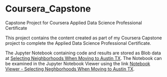 # Coursera_Capstone
Capstone Project for Coursera Applied Data Science Professional Certificate

This project contains the content created as part of my Coursera Capstone project to complete the Applied Data Science Professional Certificate.

The Jupyter Notebook containing code and results are stored as Blob data at [Selecting Neighborhoods When Moving to Austin TX](https://github.com/blackard/Coursera_Capstone/blob/master/Selecting%20Neighborhoods%20When%20Moving%20to%20Austin%2C%20TX.ipynb).  The Notebook can be examined in the Jupyter Notebook Viewer using the link [Notebook Viewer - Selecting Neghborhoods When Moving to Austin TX](https://nbviewer.jupyter.org/github/blackard/Coursera_Capstone/blob/master/Selecting%20Neighborhoods%20When%20Moving%20to%20Austin%2C%20TX.ipynb).
